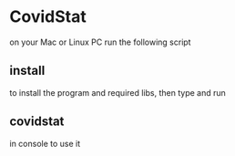 # CovidStat


on your Mac or Linux PC run the following  script 
## install
to install the program and required libs, then type and run 
## covidstat
in console to use it


